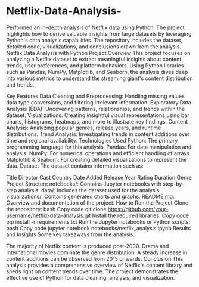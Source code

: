 # Netflix-Data-Analysis-
Performed an in-depth analysis of Netflix data using Python. The project highlights how to derive valuable insights from large datasets by leveraging Python's data analysis capabilities. The repository includes the dataset, detailed code, visualizations, and conclusions drawn from the analysis.
Netflix Data Analysis with Python
Project Overview
This project focuses on analyzing a Netflix dataset to extract meaningful insights about content trends, user preferences, and platform behaviors. Using Python libraries such as Pandas, NumPy, Matplotlib, and Seaborn, the analysis dives deep into various metrics to understand the streaming giant's content distribution and trends.

Key Features
Data Cleaning and Preprocessing: Handling missing values, data type conversions, and filtering irrelevant information.
Exploratory Data Analysis (EDA): Uncovering patterns, relationships, and trends within the dataset.
Visualizations: Creating insightful visual representations using bar charts, histograms, heatmaps, and more to illustrate key findings.
Content Analysis: Analyzing popular genres, release years, and runtime distributions.
Trend Analysis: Investigating trends in content additions over time and regional availability.
Technologies Used
Python: The primary programming language for this analysis.
Pandas: For data manipulation and analysis.
NumPy: For numerical operations and efficient handling of arrays.
Matplotlib & Seaborn: For creating detailed visualizations to represent the data.
Dataset
The dataset contains information such as:

Title
Director
Cast
Country
Date Added
Release Year
Rating
Duration
Genre
Project Structure
notebooks/: Contains Jupyter notebooks with step-by-step analysis.
data/: Includes the dataset used for the analysis.
visualizations/: Contains generated charts and graphs.
README.md: Overview and documentation of the project.
How to Run the Project
Clone the repository:
bash
Copy code
git clone https://github.com/your-username/netflix-data-analysis.git
Install the required libraries:
Copy code
pip install -r requirements.txt
Run the Jupyter notebooks or Python scripts:
bash
Copy code
jupyter notebook notebooks/netflix_analysis.ipynb
Results and Insights
Some key takeaways from the analysis:

The majority of Netflix content is produced post-2000.
Drama and International movies dominate the genre distribution.
A steady increase in content additions can be observed from 2015 onwards.
Conclusion
This analysis provides a comprehensive overview of Netflix's content library and sheds light on content trends over time. The project demonstrates the effective use of Python for data cleaning, analysis, and visualization.
